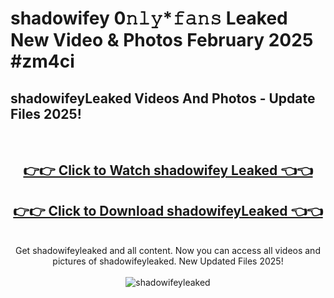 # shadowifey 0𝚗𝚕𝚢*𝚏𝚊𝚗𝚜 Leaked New Video & Photos February 2025 #zm4ci

<h2>shadowifeyLeaked Videos And Photos - Update Files 2025!</h2>
<br>
<div align="center">
<h2><a href="https://mediaupload.pro?title=shadowifey&ref=11F" rel="nofollow">👉👉 Click to Watch shadowifey Leaked 👈👈</a></h2>
<h2><a href="https://mediaupload.pro?title=shadowifey&ref=11F" rel="nofollow">👉👉 Click to Download shadowifeyLeaked 👈👈</a></h2>
<br>
Get shadowifeyleaked and all content. Now you can access all videos and pictures of shadowifeyleaked. New Updated Files 2025!
<br>
<br>
<a href="https://mediaupload.pro?title=shadowifey&ref=11F" rel="nofollow" data-target="animated-image.originalLink"><img src="https://i.ibb.co/Gkj2r4b/banner.png" alt="shadowifeyleaked" style="max-width: 100%; display: inline-block;" data-target="animated-image.originalImage"></a>
</div>
<br>

